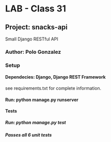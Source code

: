 # LAB - Class 31

## Project: snacks-api

Small Django RESTful API

### Author: Polo Gonzalez

### Setup

#### Dependecies: Django, Django REST Framework

see requirements.txt for complete information.

#### Run: python manage.py runserver

#### Tests

##### Run: python manage.py test

##### Passes all 6 unit tests

